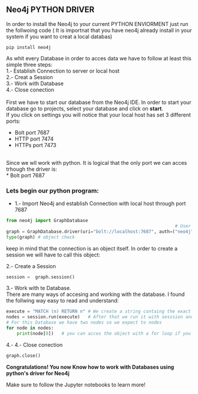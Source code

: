  ## Neo4j PYTHON DRIVER
 
 In order to install the Neo4j to your current PYTHON ENVIORMENT just run the follwoing code ( It is importnat that you have neo4j already install in your system if you want to creat a local databas)

 ```
 pip install neo4j
 ````
 As whit every Database in order to acces data we have to follow at least this simple three steps: <br>
1.- Establish Connection to server or local host <br>
2.- Creat a Session <br>
3.- Work with Database<br>
4.- Close conection<br>
<br>
First we have to start  our database from the Neo4j IDE. In order to start your database go to projects, select your database and click on **start**.
<br> If you click on  settings you will notice that  your local host has set 3 different ports:
<br>
* Bolt port 7687 
* HTTP port 7474 
* HTTPs port 7473 
<br>
Since we wll work with python. It is logical that the only port we can acces trhough the driver is: <br>
* Bolt port 7687

### Lets begin our python program: 
* 1.- Import Neo4j and establish Connection with local host through port 7687
``` python 
from neo4j import GraphDatabase
                                                                # User    #Passsword #both set to neo4j unless you changed them 
graph = GraphDatabase.driver(uri="bolt://localhost:7687", auth=("neo4j", "neo4j"))
type(graph) # object check
 ````
 keep in mind that the connection is an object itself. In order to create a session we will have to call this object:
 
2.- Create a Session 
```` python
session =  graph.session()
````
3.- Work with te Database.<br> There are many ways of accesing and working with the database. I found  the follwing way easy to read and understand:

```` python
execute = "MATCH (n) RETURN n" # We create a string containg the exact code we want to execute
nodes = session.run(execute)   # After that we run it with sesssion and store the resulting object
# For this Database we have two nodes so we expect to nodes
for node in nodes:
    print(node[0])   # you can acces the object with a for loop if you wish 
`````

4.- 4.- Close conection
```` python
graph.close()
````

**Congratulations! You now Know how to work with Databases using python's driver for Neo4j**

Make sure to follow the Jupyter notebooks to learn more! 
